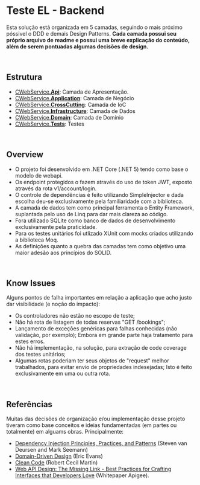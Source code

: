 Teste EL - Backend
===

Esta solução está organizada em 5 camadas, seguindo o mais próximo póssivel o DDD e demais Design Patterns.
**Cada camada possui seu próprio arquivo de readme e possui uma breve explicação do conteúdo, além de serem pontuadas algumas decisões de design.**

<br />

Estrutura
---


- [CWebService.**Api**](https://github.com/niltonheck/el-labs-backend/tree/master/src/CWebService.Api): Camada de Apresentação.
- [CWebService.**Application**](https://github.com/niltonheck/el-labs-backend/tree/master/src/CWebService.Application): Camada de Negócio 
- [CWebService.**CrossCutting**](https://github.com/niltonheck/el-labs-backend/tree/master/src/CWebService.CrossCutting): Camada de IoC
- [CWebService.**Infrastructure**](https://github.com/niltonheck/el-labs-backend/tree/master/src/CWebService.Infrastructure): Camada de Dados
- [CWebService.**Domain**](https://github.com/niltonheck/el-labs-backend/tree/master/src/CWebService.Domain): Camada de Domínio
- [CWebService.**Tests**](https://github.com/niltonheck/el-labs-backend/tree/master/src/CWebService.Tests): Testes

<br />

Overview
---

- O projeto foi desenvolvido em .NET Core (.NET 5) tendo como base o modelo de webapi.
- Os endpoint protegidos o fazem através do uso de token JWT, exposto através da rota v1/account/login.
- O controle de dependências é feito utilizando SimpleInjector e dada escolha deu-se exclusivamente pela familiaridade com a biblioteca.
- A camada de dados tem como principal ferramenta o Entity Framework, suplantada pelo uso de Linq para dar mais clareza ao código.
- Fora utilizado SQLite como banco de dados de desenvolvimento exclusivamente pela praticidade.
- Para os testes unitários foi utlizado XUnit com mocks criados utilizando a biblioteca Moq.
- As definições quanto a quebra das camadas tem como objetivo uma maior adesão aos princípios do SOLID.

<br />

Know Issues
---

Alguns pontos de falha importantes em relação a aplicação que acho justo dar visibilidade (e noção do impacto):

- Os controladores não estão no escopo de teste;
- Não há rota de listagem de todas reservas "GET /bookings";
- Lançamento de exceções genéricas para falhas conhecidas (não validação, por exemplo); Embora em grande parte haja tratamento para estes erros.
- Não há implementação, na solução, para extração de code coverage dos testes unitários;
- Algumas rotas poderiam ter seus objetos de "request" melhor trabalhados, para evitar envio de propriedades indesejadas; Isto é feito exclusivamente em uma ou outra rota.

<br />

Referências
---

Muitas das decisões de organização e/ou implementação desse projeto tiveram como base conceitos e ideias fundamentadas (em partes ou totalmente) em alguams obras. Principalmente:

- [Dependency Injection Principles, Practices, and Patterns](https://www.amazon.com.br/Dependency-Injection-NET-Second-Seemann/dp/161729473X) (Steven van Deursen and Mark Seemann)
- [Domain-Driven Design](https://www.amazon.com.br/Domain-Driven-Design-Eric-Evans/dp/8550800651/ref=asc_df_8550800651/?tag=googleshopp00-20&linkCode=df0&hvadid=379739109739&hvpos=&hvnetw=g&hvrand=15817736385912429545&hvpone=&hvptwo=&hvqmt=&hvdev=c&hvdvcmdl=&hvlocint=&hvlocphy=1001625&hvtargid=pla-809277038576&psc=1) (Eric Evans)
- [Clean Code](https://www.amazon.com.br/C%C3%B3digo-limpo-Robert-C-Martin/dp/8576082675/ref=asc_df_8576082675/?tag=googleshopp00-20&linkCode=df0&hvadid=379792215563&hvpos=&hvnetw=g&hvrand=2683233254377265655&hvpone=&hvptwo=&hvqmt=&hvdev=c&hvdvcmdl=&hvlocint=&hvlocphy=1001625&hvtargid=pla-398225630878&psc=1) (Robert Cecil Martin)
- [Web API Design: The Missing Link - Best Practices for Crafting Interfaces that Developers Love](https://pages.apigee.com/rs/351-WXY-166/images/Web-design-the-missing-link-ebook-2016-11.pdf) (Whitepaper Apigee).
